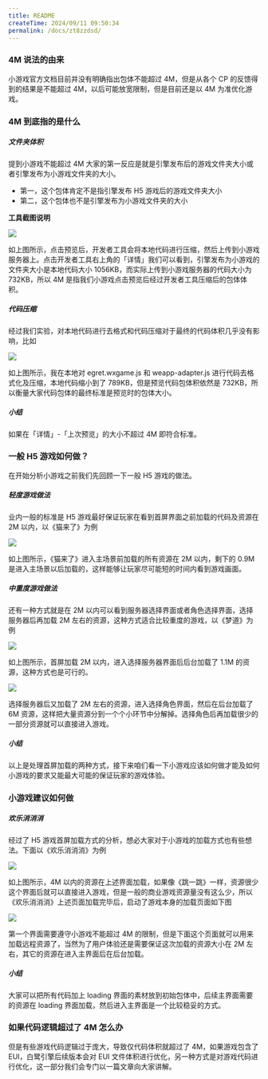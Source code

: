 ```yaml
---
title: README
createTime: 2024/09/11 09:50:34
permalink: /docs/zt8zzdsd/
---
```


### 4M 说法的由来

小游戏官方文档目前并没有明确指出包体不能超过 4M，但是从各个 CP 的反馈得到的结果是不能超过 4M，以后可能放宽限制，但是目前还是以 4M 为准优化游戏。

### 4M 到底指的是什么

##### 文件夹体积

提到小游戏不能超过 4M 大家的第一反应是就是引擎发布后的游戏文件夹大小或者引擎发布为小游戏文件夹的大小。

* 第一，这个包体肯定不是指引擎发布 H5 游戏后的游戏文件夹大小
* 第二，这个包体也不是引擎发布为小游戏文件夹的大小

__工具截图说明__

![](tool1.png)

如上图所示，点击预览后，开发者工具会将本地代码进行压缩，然后上传到小游戏服务器上。点击开发者工具右上角的「详情」我们可以看到，引擎发布为小游戏的文件夹大小是本地代码大小 1056KB，而实际上传到小游戏服务器的代码大小为 732KB，所以 4M 是指我们小游戏点击预览后经过开发者工具压缩后的包体体积。

##### 代码压缩

经过我们实验，对本地代码进行去格式和代码压缩对于最终的代码体积几乎没有影响，比如

![](tool2.png)

如上图所示，我在本地对 egret.wxgame.js 和 weapp-adapter.js 进行代码去格式化及压缩，本地代码缩小到了 789KB，但是预览代码包体积依然是 732KB，所以衡量大家代码包体的最终标准是预览时的包体大小。

##### 小结

如果在「详情」-「上次预览」的大小不超过 4M 即符合标准。

### 一般 H5 游戏如何做？

在开始分析小游戏之前我们先回顾一下一般 H5 游戏的做法。

##### 轻度游戏做法

业内一般的标准是 H5 游戏最好保证玩家在看到首屏界面之前加载的代码及资源在 2M 以内，以《猫来了》为例

![](tool3.png)

如上图所示，《猫来了》进入主场景前加载的所有资源在 2M 以内，剩下的 0.9M 是进入主场景以后加载的，这样能够让玩家尽可能短的时间内看到游戏画面。

##### 中重度游戏做法

还有一种方式就是在 2M 以内可以看到服务器选择界面或者角色选择界面，选择服务器后再加载 2M 左右的资源，这种方式适合比较重度的游戏，以《梦道》为例

![](tool4.png)

如上图所示，首屏加载 2M 以内，进入选择服务器界面后后台加载了 1.1M 的资源，这种方式也是可行的。

![](tool5.png)

选择服务器后又加载了 2M 左右的资源，进入选择角色界面，然后在后台加载了 6M 资源，这样把大量资源分到一个个小环节中分解掉。选择角色后再加载很少的一部分资源就可以直接进入游戏。

##### 小结

以上是处理首屏加载的两种方式，接下来咱们看一下小游戏应该如何做才能及如何小游戏的要求又能最大可能的保证玩家的游戏体验。

### 小游戏建议如何做

##### 欢乐消消消

经过了 H5 游戏首屏加载方式的分析，想必大家对于小游戏的加载方式也有些想法。下面以《欢乐消消消》为例

![](mobile1.jpg)

如上图所示，4M 以内的资源在上述界面加载，如果像《跳一跳》一样，资源很少这个界面后就可以直接进入游戏，但是一般的商业游戏资源量没有这么少，所以《欢乐消消消》上述页面加载完毕后，启动了游戏本身的加载页面如下图

![](mobile2.jpg)

第一个界面需要遵守小游戏不能超过 4M 的限制，但是下面这个页面就可以用来加载远程资源了，当然为了用户体验还是需要保证这次加载的资源大小在 2M 左右，其它的资源在进入主界面后在后台加载。

##### 小结

大家可以把所有代码加上 loading 界面的素材放到初始包体中，后续主界面需要的资源在 loading 界面加载，然后进入主界面是一个比较稳妥的方式。

### 如果代码逻辑超过了 4M 怎么办

但是有些游戏代码逻辑过于庞大，导致仅代码体积就超过了 4M，如果游戏包含了 EUI，白鹭引擎后续版本会对 EUI 文件体积进行优化，另一种方式是对游戏代码进行优化，这一部分我们会专门以一篇文章向大家讲解。